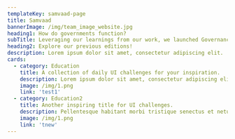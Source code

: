 ```yaml
---
templateKey: samvaad-page
title: Samvaad
bannerImage: /img/team_image_website.jpg
heading1: How do governments function?
subTitle: Leveraging our learnings from our work, we launched Governance Decluttered, a dedicated series of bite-sized reels to simplify everyday governance terms through references from history and real-life experiences.
heading2: Explore our previous editions!
description: Lorem ipsum dolor sit amet, consectetur adipiscing elit.
cards:
  - category: Education
    title: A collection of daily UI challenges for your inspiration.
    description: Lorem ipsum dolor sit amet, consectetur adipiscing elit. Suspendisse varius enim in eros.
    image: /img/1.png
    link: 'test1'
  - category: Education2
    title: Another inspiring title for UI challenges.
    description: Pellentesque habitant morbi tristique senectus et netus et malesuada fames ac turpis egestas.
    image: /img/1.png
    link: 'tnew'
---
```


